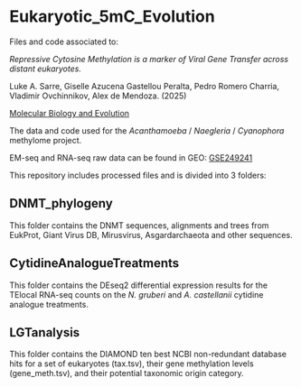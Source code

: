 # Eukaryotic_5mC_Evolution
 Files and code associated to:
 
 *Repressive Cytosine Methylation is a marker of Viral Gene Transfer across distant eukaryotes.*
 
 Luke A. Sarre, Giselle Azucena Gastellou Peralta, Pedro Romero Charria, Vladimir Ovchinnikov, Alex de Mendoza. (2025)
 
 [Molecular Biology and Evolution](https://academic.oup.com/mbe/advance-article/doi/10.1093/molbev/msaf176/8213644)



 The data and code used for the *Acanthamoeba* / *Naegleria* / *Cyanophora* methylome project.
 
 EM-seq and RNA-seq raw data can be found in GEO: [GSE249241](https://www.ncbi.nlm.nih.gov/geo/query/acc.cgi?acc=GSE287846)
 
 This repository includes processed files and is divided into 3 folders:

## DNMT_phylogeny
 This folder contains the DNMT sequences, alignments and trees from EukProt, Giant Virus DB, Mirusvirus, Asgardarchaeota and other sequences.
 
## CytidineAnalogueTreatments
 This folder contains the DEseq2 differential expression results for the TElocal RNA-seq counts on the *N. gruberi* and *A. castellanii* cytidine analogue treatments. 
 
## LGTanalysis
 This folder contains the DIAMOND ten best NCBI non-redundant database hits for a set of eukaryotes (tax.tsv), their gene methylation levels (gene_meth.tsv), and their potential taxonomic origin category. 
 
